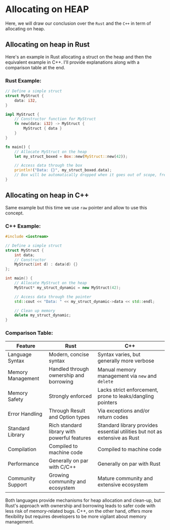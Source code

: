 # Allocating on HEAP

Here, we will draw our conclusion over the `Rust` and the `C++` in term of
allocating on heap.

## Allocating on heap in Rust

Here's an example in Rust allocating a struct on the heap and then the
equivalent example in C++. I'll provide explanations along with a comparison
table at the end.

### Rust Example:

```rust
// Define a simple struct
struct MyStruct {
    data: i32,
}

impl MyStruct {
    // Constructor function for MyStruct
    fn new(data: i32) -> MyStruct {
        MyStruct { data }
    }
}

fn main() {
    // Allocate MyStruct on the heap
    let my_struct_boxed = Box::new(MyStruct::new(42));

    // Access data through the box
    println!("Data: {}", my_struct_boxed.data);
    // Box will be automatically dropped when it goes out of scope, freeing the memory
}
```

## Allocating on heap in C++

Same example but this time we use `raw` pointer and allow to use this concept.

### C++ Example:

```cpp
#include <iostream>

// Define a simple struct
struct MyStruct {
    int data;
    // Constructor
    MyStruct(int d) : data(d) {}
};

int main() {
    // Allocate MyStruct on the heap
    MyStruct* my_struct_dynamic = new MyStruct(42);

    // Access data through the pointer
    std::cout << "Data: " << my_struct_dynamic->data << std::endl;

    // Clean up memory
    delete my_struct_dynamic;
}
```

### Comparison Table:

| Feature           | Rust                                         | C++                                                                        |
| ----------------- | -------------------------------------------- | -------------------------------------------------------------------------- |
| Language Syntax   | Modern, concise syntax                       | Syntax varies, but generally more verbose                                  |
| Memory Management | Handled through ownership and borrowing      | Manual memory management via `new` and `delete`                            |
| Memory Safety     | Strongly enforced                            | Lacks strict enforcement, prone to leaks/dangling pointers                 |
| Error Handling    | Through Result and Option types              | Via exceptions and/or return codes                                         |
| Standard Library  | Rich standard library with powerful features | Standard library provides essential utilities but not as extensive as Rust |
| Compilation       | Compiled to machine code                     | Compiled to machine code                                                   |
| Performance       | Generally on par with C/C++                  | Generally on par with Rust                                                 |
| Community Support | Growing community and ecosystem              | Mature community and extensive ecosystem                                   |

Both languages provide mechanisms for heap allocation and clean-up, but Rust's
approach with ownership and borrowing leads to safer code with less risk of
memory-related bugs. C++, on the other hand, offers more flexibility but
requires developers to be more vigilant about memory management.

